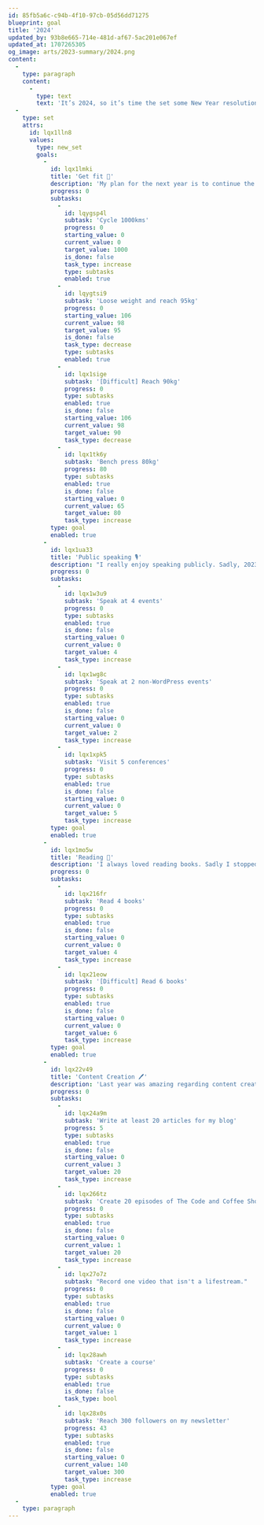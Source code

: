 ```yaml
---
id: 85fb5a6c-c94b-4f10-97cb-05d56dd71275
blueprint: goal
title: '2024'
updated_by: 93b8e665-714e-481d-af67-5ac201e067ef
updated_at: 1707265305
og_image: arts/2023-summary/2024.png
content:
  -
    type: paragraph
    content:
      -
        type: text
        text: 'It’s 2024, so it’s time the set some New Year resolutions.'
  -
    type: set
    attrs:
      id: lqx1lln8
      values:
        type: new_set
        goals:
          -
            id: lqx1lmki
            title: 'Get fit 💪'
            description: 'My plan for the next year is to continue the path I already started in 2023, but this time focus a bit more on visible results.'
            progress: 0
            subtasks:
              -
                id: lqygsp4l
                subtask: 'Cycle 1000kms'
                progress: 0
                starting_value: 0
                current_value: 0
                target_value: 1000
                is_done: false
                task_type: increase
                type: subtasks
                enabled: true
              -
                id: lqygtsi9
                subtask: 'Loose weight and reach 95kg'
                progress: 0
                starting_value: 106
                current_value: 98
                target_value: 95
                is_done: false
                task_type: decrease
                type: subtasks
                enabled: true
              -
                id: lqx1sige
                subtask: '[Difficult] Reach 90kg'
                progress: 0
                type: subtasks
                enabled: true
                is_done: false
                starting_value: 106
                current_value: 98
                target_value: 90
                task_type: decrease
              -
                id: lqx1tk6y
                subtask: 'Bench press 80kg'
                progress: 80
                type: subtasks
                enabled: true
                is_done: false
                starting_value: 0
                current_value: 65
                target_value: 80
                task_type: increase
            type: goal
            enabled: true
          -
            id: lqx1ua33
            title: 'Public speaking 🎙️'
            description: "I really enjoy speaking publicly. Sadly, 2023 wasn't my year. In 2024 I hope it will get better."
            progress: 0
            subtasks:
              -
                id: lqx1w3u9
                subtask: 'Speak at 4 events'
                progress: 0
                type: subtasks
                enabled: true
                is_done: false
                starting_value: 0
                current_value: 0
                target_value: 4
                task_type: increase
              -
                id: lqx1wg8c
                subtask: 'Speak at 2 non-WordPress events'
                progress: 0
                type: subtasks
                enabled: true
                is_done: false
                starting_value: 0
                current_value: 0
                target_value: 2
                task_type: increase
              -
                id: lqx1xpk5
                subtask: 'Visit 5 conferences'
                progress: 0
                type: subtasks
                enabled: true
                is_done: false
                starting_value: 0
                current_value: 0
                target_value: 5
                task_type: increase
            type: goal
            enabled: true
          -
            id: lqx1mo5w
            title: 'Reading 📖'
            description: 'I always loved reading books. Sadly I stopped reading them lately. Time to change it.'
            progress: 0
            subtasks:
              -
                id: lqx216fr
                subtask: 'Read 4 books'
                progress: 0
                type: subtasks
                enabled: true
                is_done: false
                starting_value: 0
                current_value: 0
                target_value: 4
                task_type: increase
              -
                id: lqx21eow
                subtask: '[Difficult] Read 6 books'
                progress: 0
                type: subtasks
                enabled: true
                is_done: false
                starting_value: 0
                current_value: 0
                target_value: 6
                task_type: increase
            type: goal
            enabled: true
          -
            id: lqx22v49
            title: 'Content Creation 🖊️'
            description: 'Last year was amazing regarding content creation. This year I hope will be as good as it was or better,'
            progress: 0
            subtasks:
              -
                id: lqx24a9m
                subtask: 'Write at least 20 articles for my blog'
                progress: 5
                type: subtasks
                enabled: true
                is_done: false
                starting_value: 0
                current_value: 3
                target_value: 20
                task_type: increase
              -
                id: lqx266tz
                subtask: 'Create 20 episodes of The Code and Coffee Show'
                progress: 0
                type: subtasks
                enabled: true
                is_done: false
                starting_value: 0
                current_value: 1
                target_value: 20
                task_type: increase
              -
                id: lqx27o7z
                subtask: "Record one video that isn't a lifestream."
                progress: 0
                type: subtasks
                enabled: true
                is_done: false
                starting_value: 0
                current_value: 0
                target_value: 1
                task_type: increase
              -
                id: lqx28awh
                subtask: 'Create a course'
                progress: 0
                type: subtasks
                enabled: true
                is_done: false
                task_type: bool
              -
                id: lqx28x0s
                subtask: 'Reach 300 followers on my newsletter'
                progress: 43
                type: subtasks
                enabled: true
                is_done: false
                starting_value: 0
                current_value: 140
                target_value: 300
                task_type: increase
            type: goal
            enabled: true
  -
    type: paragraph
---
```

